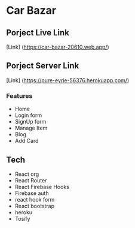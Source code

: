 # Car Bazar
## Porject Live Link 
 [Link] (https://car-bazar-20610.web.app/)
## Porject Server Link 
 [Link] (https://pure-eyrie-56376.herokuapp.com/)

### Features 
 - Home
 - Login form 
 - SignUp form 
 - Manage Item 
 - Blog
 - Add Card

 ## Tech 
 - React org
 - React Router 
 - React Firebase Hooks
 - Firebase auth
 - react hook form
 - React bootstrap 
 - heroku  
 - Tosify